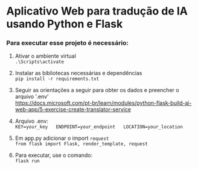 # Aplicativo Web para tradução de IA usando Python e Flask

### Para executar esse projeto é necessário:

1) Ativar o ambiente virtual  
``.\Scripts\activate``

2) Instalar as bibliotecas necessárias e dependências  
``pip install -r requirements.txt``

3) Seguir as orientações a seguir para obter os dados e preencher o arquivo '.env'  
https://docs.microsoft.com/pt-br/learn/modules/python-flask-build-ai-web-app/5-exercise-create-translator-service

4) Arquivo .env:  
``KEY=your_key  
ENDPOINT=your_endpoint  
LOCATION=your_location``  

5) Em app.py adicionar o import ``request``  
``from flask import Flask, render_template, request``  

6) Para executar, use o comando:  
``flask run``  

